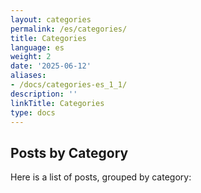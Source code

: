 ```yaml
---
layout: categories
permalink: /es/categories/
title: Categories
language: es
weight: 2
date: '2025-06-12'
aliases:
- /docs/categories-es_1_1/
description: ''
linkTitle: Categories
type: docs
---
```


## Posts by Category
Here is a list of posts, grouped by category:
